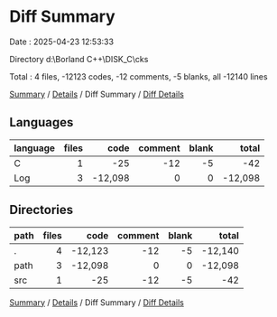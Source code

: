 # Diff Summary

Date : 2025-04-23 12:53:33

Directory d:\\Borland C++\\DISK_C\\cks

Total : 4 files,  -12123 codes, -12 comments, -5 blanks, all -12140 lines

[Summary](results.md) / [Details](details.md) / Diff Summary / [Diff Details](diff-details.md)

## Languages
| language | files | code | comment | blank | total |
| :--- | ---: | ---: | ---: | ---: | ---: |
| C | 1 | -25 | -12 | -5 | -42 |
| Log | 3 | -12,098 | 0 | 0 | -12,098 |

## Directories
| path | files | code | comment | blank | total |
| :--- | ---: | ---: | ---: | ---: | ---: |
| . | 4 | -12,123 | -12 | -5 | -12,140 |
| path | 3 | -12,098 | 0 | 0 | -12,098 |
| src | 1 | -25 | -12 | -5 | -42 |

[Summary](results.md) / [Details](details.md) / Diff Summary / [Diff Details](diff-details.md)